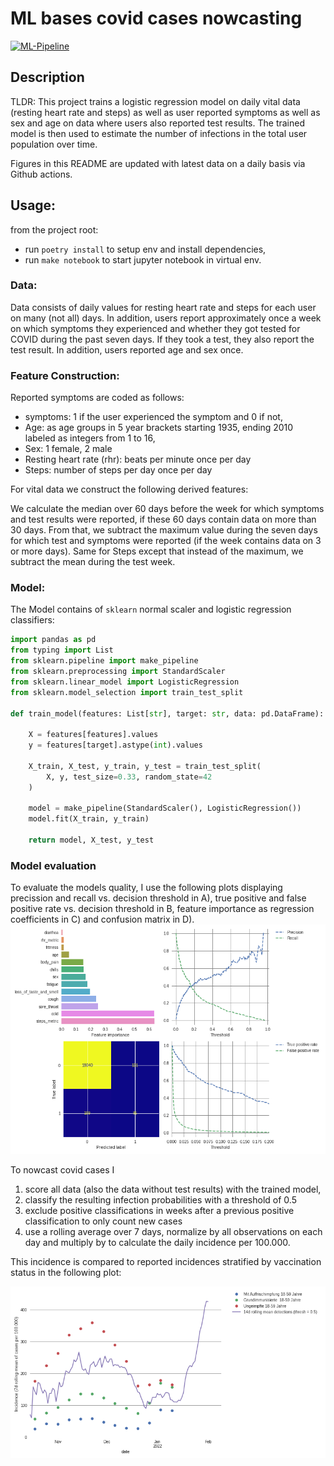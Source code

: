 # ML bases covid cases nowcasting

[![ML-Pipeline](https://github.com/jakobkolb/ml-covid-nowcasting/actions/workflows/update.yaml/badge.svg?branch=main)](https://github.com/jakobkolb/ml-covid-nowcasting/actions/workflows/update.yaml)

## Description
TLDR: This project trains a logistic regression model on daily vital data (resting heart rate and steps) as well as user reported symptoms as well as sex and age on data where users also reported test results. The trained model is then used to estimate the number of infections in the total user population over time.

Figures in this README are updated with latest data on a daily basis via Github actions.


## Usage:
from the project root:
* run `poetry install` to setup env and install dependencies,
* run `make notebook` to start jupyter notebook in virtual env.


### Data:
Data consists of daily values for resting heart rate and steps for each user on many (not all) days. In addition, users report approximately once a week on which symptoms they experienced and whether they got tested for COVID during the past seven days. If they took a test, they also report the test result. In addition, users reported age and sex once.

### Feature Construction:
Reported symptoms are coded as follows:
* symptoms: 1 if the user experienced the symptom and 0 if not,
* Age: as age groups in 5 year brackets starting 1935, ending 2010 labeled as integers from 1 to 16, 
* Sex: 1 female, 2 male
* Resting heart rate (rhr): beats per minute once per day
* Steps: number of steps per day once per day

For vital data we construct the following derived features:

We calculate the median over 60 days before the week for which symptoms and test results were reported, if these 60 days contain data on more than 30 days. From that, we subtract the maximum value during the seven days for which test and symptoms were reported (if the week contains data on 3 or more days).
Same for Steps except that instead of the maximum, we subtract the mean during the test week.

### Model:
The Model contains of `sklearn` normal scaler and logistic regression classifiers:

```python
import pandas as pd
from typing import List
from sklearn.pipeline import make_pipeline
from sklearn.preprocessing import StandardScaler
from sklearn.linear_model import LogisticRegression
from sklearn.model_selection import train_test_split

def train_model(features: List[str], target: str, data: pd.DataFrame):

    X = features[features].values
    y = features[target].astype(int).values

    X_train, X_test, y_train, y_test = train_test_split(
        X, y, test_size=0.33, random_state=42
    )

    model = make_pipeline(StandardScaler(), LogisticRegression())
    model.fit(X_train, y_train)

    return model, X_test, y_test
```

### Model evaluation

To evaluate the models quality, I use the following plots displaying precission and recall vs. decision threshold in A), true positive and false positive rate vs. decision threshold in B, feature importance as regression coefficients in C) and confusion matrix in D).
![Precision, recall, tpr and fpr vs. decision threshold, feature importance and confusion matrix](/Detection%20model%20(logistic%20regression)/model_metrics.png?raw=true)

To nowcast covid cases I
1) score all data (also the data without test results) with the trained model, 
2) classify the resulting infection probabilities with a threshold of 0.5 
3) exclude positive classifications in weeks after a previous positive classification to only count new cases
4) use a rolling average over 7 days, normalize by all observations on each day and multiply by to calculate the daily incidence per 100.000.

This incidence is compared to reported incidences stratified by vaccination status in the following plot:

![Nowcasted compared to reported 7 day case incidence](/Detection%20model%20(logistic%20regression)/incidence_nowcast.png?raw=true)
